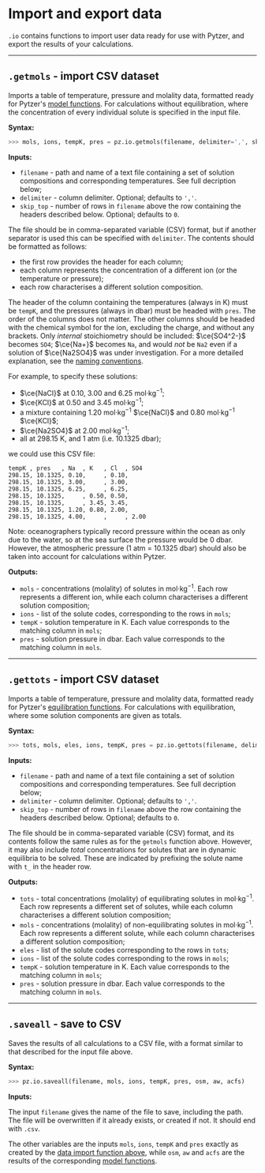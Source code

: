 <script type="text/x-mathjax-config">
MathJax.Hub.Config({tex2jax: {inlineMath: [['$','$'], ['\\(','\\)']]}});
MathJax.Ajax.config.path["mhchem"] =
  "https://cdnjs.cloudflare.com/ajax/libs/mathjax-mhchem/3.3.2";
MathJax.Hub.Config({TeX: {extensions: ["[mhchem]/mhchem.js"]}});
</script><script src='https://cdnjs.cloudflare.com/ajax/libs/mathjax/2.7.5/MathJax.js?config=TeX-MML-AM_CHTML' async></script>

# Import and export data

`.io` contains functions to import user data ready for use with Pytzer, and export the results of your calculations.

<hr />

## `.getmols` - import CSV dataset

Imports a table of temperature, pressure and molality data, formatted ready for Pytzer's [model functions](../model). For calculations without equilibration, where the concentration of every individual solute is specified in the input file.

**Syntax:**

```python
>>> mols, ions, tempK, pres = pz.io.getmols(filename, delimiter=',', skip_top=0)
```

**Inputs:**

  * `filename` - path and name of a text file containing a set of solution compositions and corresponding temperatures. See full decription below;
  * `delimiter` - column delimiter. Optional; defaults to `','`.
  * `skip_top` - number of rows in `filename` above the row containing the headers described below. Optional; defaults to `0`.

The file should be in comma-separated variable (CSV) format, but if another separator is used this can be specified with `delimiter`. The contents should be formatted as follows:

  * the first row provides the header for each column;
  * each column represents the concentration of a different ion (or the temperature or pressure);
  * each row characterises a different solution composition.

The header of the column containing the temperatures (always in K) must be `tempK`, and the pressures (always in dbar) must be headed with `pres`. The order of the columns does not matter. The other columns should be headed with the chemical symbol for the ion, excluding the charge, and without any brackets. Only *internal* stoichiometry should be included: $\ce{SO4^2-}$ becomes `SO4`; $\ce{Na+}$ becomes `Na`, and would *not* be `Na2` even if a solution of $\ce{Na2SO4}$ was under investigation. For a more detailed explanation, see the [naming conventions](../../name-conventions).

For example, to specify these solutions:

  * $\ce{NaCl}$ at 0.10, 3.00 and 6.25 mol·kg<sup>−1</sup>;
  * $\ce{KCl}$ at 0.50 and 3.45 mol·kg<sup>−1</sup>;
  * a mixture containing 1.20 mol·kg<sup>−1</sup> $\ce{NaCl}$ and 0.80 mol·kg<sup>−1</sup> $\ce{KCl}$;
  * $\ce{Na2SO4}$ at 2.00 mol·kg<sup>−1</sup>;
  * all at 298.15 K, and 1 atm (i.e. 10.1325 dbar);

we could use this CSV file:

```text
tempK , pres   , Na  , K   , Cl  , SO4
298.15, 10.1325, 0.10,     , 0.10,
298.15, 10.1325, 3.00,     , 3.00,
298.15, 10.1325, 6.25,     , 6.25,
298.15, 10.1325,     , 0.50, 0.50,
298.15, 10.1325,     , 3.45, 3.45,
298.15, 10.1325, 1.20, 0.80, 2.00,
298.15, 10.1325, 4.00,     ,     , 2.00
```

Note: oceanographers typically record pressure within the ocean as only due to the water, so at the sea surface the pressure would be 0 dbar. However, the atmospheric pressure (1 atm = 10.1325 dbar) should also be taken into account for calculations within Pytzer.

**Outputs:**

  * `mols` - concentrations (molality) of solutes in mol·kg<sup>−1</sup>. Each row represents a different ion, while each column characterises a different solution composition;
  * `ions` - list of the solute codes, corresponding to the rows in `mols`;
  * `tempK` - solution temperature in K. Each value corresponds to the matching column in `mols`;
  * `pres` - solution pressure in dbar. Each value corresponds to the matching column in `mols`.

<hr />

## `.gettots` - import CSV dataset

Imports a table of temperature, pressure and molality data, formatted ready for Pytzer's [equilibration functions](../equilibrate). For calculations with equilibration, where some solution components are given as totals.

**Syntax:**

```python
>>> tots, mols, eles, ions, tempK, pres = pz.io.gettots(filename, delimiter=',', skip_top=0)
```

**Inputs:**

  * `filename` - path and name of a text file containing a set of solution compositions and corresponding temperatures. See full decription below;
  * `delimiter` - column delimiter. Optional; defaults to `','`.
  * `skip_top` - number of rows in `filename` above the row containing the headers described below. Optional; defaults to `0`.

The file should be in comma-separated variable (CSV) format, and its contents follow the same rules as for the `getmols` function above. However, it may also include *total* concentrations for solutes that are in dynamic equilibria to be solved. These are indicated by prefixing the solute name with `t_` in the header row.

**Outputs:**

  * `tots` - total concentrations (molality) of equilibrating solutes in mol·kg<sup>−1</sup>. Each row represents a different set of solutes, while each column characterises a different solution composition;
  * `mols` - concentrations (molality) of non-equilibrating solutes in mol·kg<sup>−1</sup>. Each row represents a different solute, while each column characterises a different solution composition;
  * `eles` - list of the solute codes corresponding to the rows in `tots`;
  * `ions` - list of the solute codes corresponding to the rows in `mols`;
  * `tempK` - solution temperature in K. Each value corresponds to the matching column in `mols`;
  * `pres` - solution pressure in dbar. Each value corresponds to the matching column in `mols`.

<hr />

## `.saveall` - save to CSV

Saves the results of all calculations to a CSV file, with a format similar to that described for the input file above.

**Syntax:**

```python
>>> pz.io.saveall(filename, mols, ions, tempK, pres, osm, aw, acfs)
```

**Inputs:**

The input `filename` gives the name of the file to save, including the path. The file will be overwritten if it already exists, or created if not. It should end with `.csv`.

The other variables are the inputs `mols`, `ions`, `tempK` and `pres` exactly as created by the [data import function above](#getmols-import-csv-dataset), while `osm`, `aw` and `acfs` are the results of the corresponding [model functions](../model).
